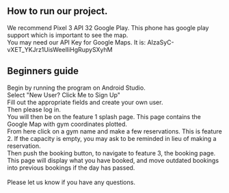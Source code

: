 ## How to run our project.
We recommend Pixel 3 API 32 Google Play. This phone has google play support which is important to see the map.\
You may need our API Key for Google Maps. It is: AIzaSyC-vXET_YKJrz1UisWeelIiHgRupySXyhM

## Beginners guide
Begin by running the program on Android Studio.\
Select "New User? Click Me to Sign Up"\
Fill out the appropriate fields and create your own user.\
Then please log in.\
You will then be on the feature 1 splash page. This page contains the Google Map with gym coordinates plotted.\
From here click on a gym name and make a few reservations. This is feature 2. If the capacity is empty, you may ask to be reminded in lieu of making a reservation.\
Then push the booking button, to navigate to feature 3, the booking page. This page will display what you have booked, and move outdated bookings into previous bookings if the day has passed.\
\
Please let us know if you have any questions.
